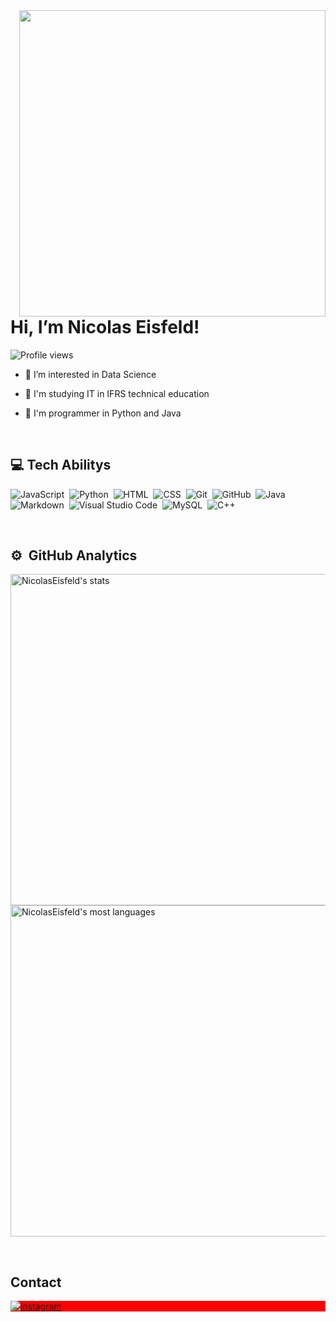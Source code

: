 <img align="right" height="490em" src="https://i.pinimg.com/564x/3d/e6/9d/3de69de16f190c1be002c358e9ba8775.jpg"/>
<h1 align="left">Hi, I’m Nicolas Eisfeld! </h1>
<p align="left"> <img src="https://komarev.com/ghpvc/?username=NicolasEisfeld&color=gray" alt="Profile views" /> </p>

- 🎲 I’m interested in Data Science
  
- 📖 I'm studying IT in IFRS technical education
  
- 🐍 I'm programmer in Python and Java

<br />

## 💻 Tech Abilitys

![JavaScript](https://img.shields.io/badge/-JavaScript-262626?style=flat&logo=javascript)&nbsp;
![Python](https://img.shields.io/badge/-Python-262626?style=flat&logo=python)&nbsp;
![HTML](https://img.shields.io/badge/-HTML-262626?style=flat&logo=HTML5)&nbsp;
![CSS](https://img.shields.io/badge/-CSS-262626?style=flat&logo=CSS3&logoColor=1572B6)&nbsp;
![Git](https://img.shields.io/badge/-Git-262626?style=flat&logo=git)&nbsp;
![GitHub](https://img.shields.io/badge/-GitHub-262626?style=flat&logo=github)&nbsp;
![Java](https://img.shields.io/badge/Java-262626.svg??style=for-the-badge&logo=openjdk&logoColor=white)&nbsp;
![Markdown](https://img.shields.io/badge/-Markdown-262626?style=flat&logo=markdown)&nbsp;
![Visual Studio Code](https://img.shields.io/badge/-Visual%20Studio%20Code-262626?style=flat&logo=visual-studio-code&logoColor=007ACC)&nbsp;
![MySQL](https://img.shields.io/badge/-MySQL-262626?style=flat&logo=mysql)&nbsp;
![C++](https://img.shields.io/badge/-C++-262626?logo=cplusplus)&nbsp;


<br />

## ⚙️ &nbsp;GitHub Analytics
<p >
<img width="530em" src="https://github-readme-stats.vercel.app/api?username=NicolasEisfeld&show_icons=true&theme=dark" alt="NicolasEisfeld's stats"/>
<img width="530em" src="https://github-readme-stats.vercel.app/api/top-langs/?username=NicolasEisfeld&layout=compact&theme=dark" alt="NicolasEisfeld's most languages"/>
</p>

<br />

## Contact

<p align="left" style="background:red">

<a href="https://instagram.com/nicoeisfeld_" target="_blank">
 <img align="center" src="https://img.shields.io/badge/Instagram-E4405F?style=for-the-badge&logo=instagram&logoColor=white" alt="instagram"/>
</a>

